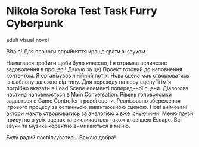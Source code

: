# Nikola Soroka Test Task Furry Cyberpunk
 adult visual novel

Вітаю! Для повноти сприйняття краще грати зі звуком.

Намагався зробити щоби було классно, і я отримав величезне задоволення в процесі! Дякую за це)
Проект готовий до наповнення контентом. Я організував лінійний потік. Нова сцена має створюватись із шаблону залежно від типу.
Для переходу на нову сцену її ім'я потрібно вказати в Load Scene елементі попередньої сцени.
Діалогова частина наповнюється в Main Conversation. Рівень головоломки задається в Game Controller ігрової сцени.
Реалізовано збереження ігрового процесу за останньою завантаженою сценою.
Нові анімовані актори мають створюватись за аналогією з вже існуючими.
Меню паузи присутнє в усіх сценах та викликається також клавішею Escape.
Всі звуки та музика коректно вимикаються в меню.

Буду радий поспілкуватись! Бажаю добра!
